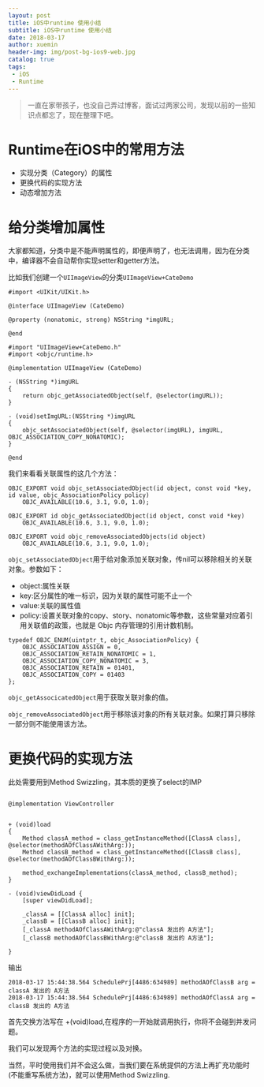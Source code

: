 ```yaml
---
layout: post
title: iOS中runtime 使用小结
subtitle: iOS中runtime 使用小结
date: 2018-03-17
author: xuemin
header-img: img/post-bg-ios9-web.jpg
catalog: true
tags:
 - iOS
 - Runtime
---
```


>一直在家带孩子，也没自己弄过博客，面试过两家公司，发现以前的一些知识点都忘了，现在整理下吧。

# Runtime在iOS中的常用方法
- 实现分类（Category）的属性
- 更换代码的实现方法
- 动态增加方法


# 给分类增加属性

大家都知道，分类中是不能声明属性的，即便声明了，也无法调用，因为在分类中，编译器不会自动帮你实现setter和getter方法。

比如我们创建一个`UIImageView`的分类`UIImageView+CateDemo`
```
#import <UIKit/UIKit.h>

@interface UIImageView (CateDemo)

@property (nonatomic, strong) NSString *imgURL;

@end
```

```
#import "UIImageView+CateDemo.h"
#import <objc/runtime.h>

@implementation UIImageView (CateDemo)

- (NSString *)imgURL
{
    return objc_getAssociatedObject(self, @selector(imgURL));
}

- (void)setImgURL:(NSString *)imgURL
{
    objc_setAssociatedObject(self, @selector(imgURL), imgURL, OBJC_ASSOCIATION_COPY_NONATOMIC);
}

@end
```
我们来看看关联属性的这几个方法：
```
OBJC_EXPORT void objc_setAssociatedObject(id object, const void *key, id value, objc_AssociationPolicy policy)
    OBJC_AVAILABLE(10.6, 3.1, 9.0, 1.0);
    
OBJC_EXPORT id objc_getAssociatedObject(id object, const void *key)
    OBJC_AVAILABLE(10.6, 3.1, 9.0, 1.0);
    
OBJC_EXPORT void objc_removeAssociatedObjects(id object)
    OBJC_AVAILABLE(10.6, 3.1, 9.0, 1.0);
```
`objc_setAssociatedObject`用于给对象添加关联对象，传nil可以移除相关的关联对象。参数如下：
- object:属性关联
- key:区分属性的唯一标识，因为关联的属性可能不止一个
- value:关联的属性值
- policy:设置关联对象的copy、story、nonatomic等参数，这些常量对应着引用关联值的政策，也就是 Objc 内存管理的引用计数机制。
```
typedef OBJC_ENUM(uintptr_t, objc_AssociationPolicy) {
    OBJC_ASSOCIATION_ASSIGN = 0,           
    OBJC_ASSOCIATION_RETAIN_NONATOMIC = 1,              
    OBJC_ASSOCIATION_COPY_NONATOMIC = 3,                                                  
    OBJC_ASSOCIATION_RETAIN = 01401,       
    OBJC_ASSOCIATION_COPY = 01403                                               
};
```

`objc_getAssocicatedObject`用于获取关联对象的值。

`objc_removeAssociatedObject`用于移除该对象的所有关联对象。如果打算只移除一部分则不能使用该方法。

# 更换代码的实现方法
此处需要用到Method Swizzling，其本质的更换了select的IMP

```

@implementation ViewController


+ (void)load
{
    Method classA_method = class_getInstanceMethod([ClassA class], @selector(methodAOfClassAWithArg:));
    Method classB_method = class_getInstanceMethod([ClassB class], @selector(methodAOfClassBWithArg:));

    method_exchangeImplementations(classA_method, classB_method);
}

- (void)viewDidLoad {
    [super viewDidLoad];
    
    _classA = [[ClassA alloc] init];
    _classB = [[ClassB alloc] init];
    [_classA methodAOfClassAWithArg:@"classA 发出的 A方法"];
    [_classB methodAOfClassBWithArg:@"classB 发出的 A方法"];
    
}
```

输出
```
2018-03-17 15:44:38.564 SchedulePrj[4486:634989] methodAOfClassB arg = classA 发出的 A方法
2018-03-17 15:44:38.564 SchedulePrj[4486:634989] methodAOfClassA arg = classB 发出的 A方法
```
首先交换方法写在 +(void)load,在程序的一开始就调用执行，你将不会碰到并发问题。

我们可以发现两个方法的实现过程以及对换。

当然，平时使用我们并不会这么做，当我们要在系统提供的方法上再扩充功能时(不能重写系统方法)，就可以使用Method Swizzling.

